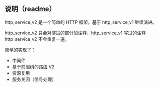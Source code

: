## 说明（readme）

http_service_v2 是一个简单的 HTTP 框架。基于 http_service_v1 继续演进。

http_service_v2 只会对演进的部分加注释，http_service_v1 写过的注释 http_service_v2 不会重复一遍。

简单的实现了：

- 中间件
- 基于前缀树的路由 V2
- 资源复用
- 服务关闭（信号处理）
